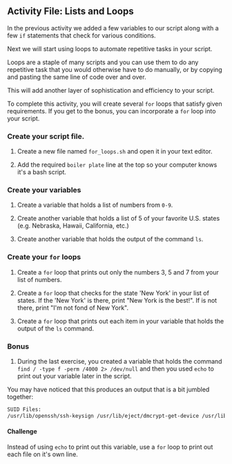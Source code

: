 ## Activity File: Lists and Loops

In the previous activity we added a few variables to our script along with a few `if` statements that check for various conditions.

Next we will start using loops to automate repetitive tasks in your script.

Loops are a staple of many scripts and you can use them to do any repetitive task that you would otherwise have to do manually, or by copying and pasting the same line of code over and over.

This will add another layer of sophistication and efficiency to your script.

To complete this activity, you will create several `for` loops that satisfy given requirements. If you get to the bonus, you can incorporate a `for` loop into your script.

### Create your script file.

1. Create a new file named `for_loops.sh` and open it in your text editor.

2. Add the required `boiler plate` line at the top so your computer knows it's a bash script.

### Create your variables

1. Create a variable that holds a list of numbers from `0-9`.

2. Create another variable that holds a list of 5 of your favorite U.S. states (e.g. Nebraska, Hawaii, California, etc.)

3. Create another variable that holds the output of the command `ls`.

### Create your `for` loops

1. Create a `for` loop that prints out only the numbers 3, 5 and 7 from your list of numbers.

2. Create a `for` loop that checks for the state 'New York' in your list of states. If the 'New York' is there, print "New York is the best!". If is not there, print "I'm not fond of New York".

3. Create a `for` loop that prints out each item in your variable that holds the output of the `ls` command.

### Bonus

1. During the last exercise, you created a variable that holds the command `find / -type f -perm /4000 2> /dev/null` and then you used `echo` to print out your variable later in the script.

You may have noticed that this produces an output that is a bit jumbled together:

```bash
SUID Files:
/usr/lib/openssh/ssh-keysign /usr/lib/eject/dmcrypt-get-device /usr/lib/dbus-1.0/dbus-daemon-launch-helper /usr/lib/qubes/qfile-unpacker /usr/lib/xorg/Xorg.wrap /usr/lib/policykit-1/polkit-agent-helper-1 /usr/sbin/pppd /usr/sbin/exim4 /usr/bin/newgrp /usr/bin/chsh /usr/bin/pkexec /usr/bin/gpasswd /usr/bin/chfn /usr/bin/passwd /usr/bin/sudo /sbin/pam-tmpdir-helper /opt/brave.com/brave/brave-sandbox /bin/ntfs-3g /bin/su /bin/umount /bin/fusermount /bin/mount /bin/ping
```

#### Challenge

Instead of using `echo` to print out this variable, use a `for` loop to print out each file on it's own line.
